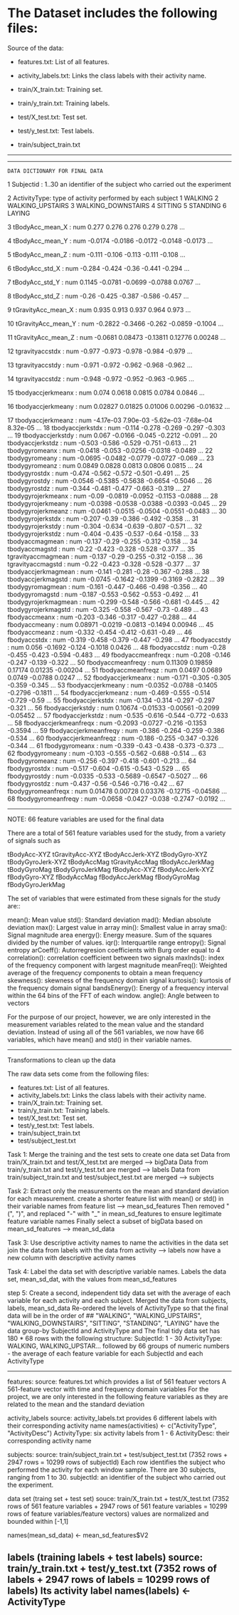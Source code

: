 
The Dataset includes the following files:
=========================================
Source of the data:

- features.txt: List of all features.

- activity_labels.txt: Links the class labels with their activity name.

- train/X_train.txt: Training set.

- train/y_train.txt: Training labels.

- test/X_test.txt: Test set.

- test/y_test.txt: Test labels.

- train/subject_train.txt

-------------------------------------


------------------------------------------------------
	DATA DICTIONARY FOR FINAL DATA


	

1	Subjectid	: 1..30  an identifier of the subject who carried out the experiment

2   ActivityType:  type of activity performed by each subject 1 WALKING 2 WALKING_UPSTAIRS 3 WALKING_DOWNSTAIRS 4 SITTING 5 STANDING 6 LAYING

3	tBodyAcc_mean_X	: num 0.277 0.276 0.276 0.279 0.278 ...
 
4	tBodyAcc_mean_Y	: num -0.0174 -0.0186 -0.0172 -0.0148 -0.0173 ...

5	tBodyAcc_mean_Z	: num -0.111 -0.106 -0.113 -0.111 -0.108 ...

6	tBodyAcc_std_X	: num -0.284 -0.424 -0.36 -0.441 -0.294 ...

7	tBodyAcc_std_Y	: num 0.1145 -0.0781 -0.0699 -0.0788 0.0767 ...

8	tBodyAcc_std_Z	: num -0.26 -0.425 -0.387 -0.586 -0.457 ...

9	tGravityAcc_mean_X	: num 0.935 0.913 0.937 0.964 0.973 ...

10	tGravityAcc_mean_Y	: num -0.2822 -0.3466 -0.262 -0.0859 -0.1004 ...

11	tGravityAcc_mean_Z	: num -0.0681 0.08473 -0.13811 0.12776 0.00248 ...

12	tgravityaccstdx	: num -0.977 -0.973 -0.978 -0.984 -0.979 ...

13	tgravityaccstdy	: num -0.971 -0.972 -0.962 -0.968 -0.962 ...

14	tgravityaccstdz	: num -0.948 -0.972 -0.952 -0.963 -0.965 ...

15	tbodyaccjerkmeanx	: num 0.074 0.0618 0.0815 0.0784 0.0846 ...

16	tbodyaccjerkmeany	: num 0.02827 0.01825 0.01006 0.00296 -0.01632 ...

17	tbodyaccjerkmeanz	: num -4.17e-03 7.90e-03 -5.62e-03 -7.68e-04 8.32e-05 ...
18	tbodyaccjerkstdx	: num -0.114 -0.278 -0.269 -0.297 -0.303 ...
19	tbodyaccjerkstdy	: num 0.067 -0.0166 -0.045 -0.2212 -0.091 ...
20	tbodyaccjerkstdz	: num -0.503 -0.586 -0.529 -0.751 -0.613 ...
21	tbodygyromeanx	: num -0.0418 -0.053 -0.0256 -0.0318 -0.0489 ...
22	tbodygyromeany	: num -0.0695 -0.0482 -0.0779 -0.0727 -0.069 ...
23	tbodygyromeanz	: num 0.0849 0.0828 0.0813 0.0806 0.0815 ...
24	tbodygyrostdx	: num -0.474 -0.562 -0.572 -0.501 -0.491 ...
25	tbodygyrostdy	: num -0.0546 -0.5385 -0.5638 -0.6654 -0.5046 ...
26	tbodygyrostdz	: num -0.344 -0.481 -0.477 -0.663 -0.319 ...
27	tbodygyrojerkmeanx	: num -0.09 -0.0819 -0.0952 -0.1153 -0.0888 ...
28	tbodygyrojerkmeany	: num -0.0398 -0.0538 -0.0388 -0.0393 -0.045 ...
29	tbodygyrojerkmeanz	: num -0.0461 -0.0515 -0.0504 -0.0551 -0.0483 ...
30	tbodygyrojerkstdx	: num -0.207 -0.39 -0.386 -0.492 -0.358 ...
31	tbodygyrojerkstdy	: num -0.304 -0.634 -0.639 -0.807 -0.571 ...
32	tbodygyrojerkstdz	: num -0.404 -0.435 -0.537 -0.64 -0.158 ...
33	tbodyaccmagmean	: num -0.137 -0.29 -0.255 -0.312 -0.158 ...
34	tbodyaccmagstd	: num -0.22 -0.423 -0.328 -0.528 -0.377 ...
35	tgravityaccmagmean	: num -0.137 -0.29 -0.255 -0.312 -0.158 ...
36	tgravityaccmagstd	: num -0.22 -0.423 -0.328 -0.528 -0.377 ...
37	tbodyaccjerkmagmean	: num -0.141 -0.281 -0.28 -0.367 -0.288 ...
38	tbodyaccjerkmagstd	: num -0.0745 -0.1642 -0.1399 -0.3169 -0.2822 ...
39	tbodygyromagmean	: num -0.161 -0.447 -0.466 -0.498 -0.356 ...
40	tbodygyromagstd	: num -0.187 -0.553 -0.562 -0.553 -0.492 ...
41	tbodygyrojerkmagmean	: num -0.299 -0.548 -0.566 -0.681 -0.445 ...
42	tbodygyrojerkmagstd	: num -0.325 -0.558 -0.567 -0.73 -0.489 ...
43	fbodyaccmeanx	: num -0.203 -0.346 -0.317 -0.427 -0.288 ...
44	fbodyaccmeany	: num 0.08971 -0.0219 -0.0813 -0.1494 0.00946 ...
45	fbodyaccmeanz	: num -0.332 -0.454 -0.412 -0.631 -0.49 ...
46	fbodyaccstdx	: num -0.319 -0.458 -0.379 -0.447 -0.298 ...
47	fbodyaccstdy	: num 0.056 -0.1692 -0.124 -0.1018 0.0426 ...
48	fbodyaccstdz	: num -0.28 -0.455 -0.423 -0.594 -0.483 ...
49	fbodyaccmeanfreqx	: num -0.208 -0.146 -0.247 -0.139 -0.322 ...
50	fbodyaccmeanfreqy	: num 0.11309 0.19859 0.17174 0.01235 -0.00204 ...
51	fbodyaccmeanfreqz	: num 0.0497 0.0689 0.0749 -0.0788 0.0247 ...
52	fbodyaccjerkmeanx	: num -0.171 -0.305 -0.305 -0.359 -0.345 ...
53	fbodyaccjerkmeany	: num -0.0352 -0.0788 -0.1405 -0.2796 -0.1811 ...
54	fbodyaccjerkmeanz	: num -0.469 -0.555 -0.514 -0.729 -0.59 ...
55	fbodyaccjerkstdx	: num -0.134 -0.314 -0.297 -0.297 -0.321 ...
56	fbodyaccjerkstdy	: num 0.10674 -0.01533 -0.00561 -0.2099 -0.05452 ...
57	fbodyaccjerkstdz	: num -0.535 -0.616 -0.544 -0.772 -0.633 ...
58	fbodyaccjerkmeanfreqx	: num -0.2093 -0.0727 -0.216 -0.1353 -0.3594 ...
59	fbodyaccjerkmeanfreqy	: num -0.386 -0.264 -0.259 -0.386 -0.534 ...
60	fbodyaccjerkmeanfreqz	: num -0.186 -0.255 -0.347 -0.326 -0.344 ...
61	fbodygyromeanx	: num -0.339 -0.43 -0.438 -0.373 -0.373 ...
62	fbodygyromeany	: num -0.103 -0.555 -0.562 -0.688 -0.514 ...
63	fbodygyromeanz	: num -0.256 -0.397 -0.418 -0.601 -0.213 ...
64	fbodygyrostdx	: num -0.517 -0.604 -0.615 -0.543 -0.529 ...
65	fbodygyrostdy	: num -0.0335 -0.533 -0.5689 -0.6547 -0.5027 ...
66	fbodygyrostdz	: num -0.437 -0.56 -0.546 -0.716 -0.42 ...
67	fbodygyromeanfreqx	: num 0.01478 0.00728 0.03376 -0.12715 -0.04586 ...
68	fbodygyromeanfreqy	: num -0.0658 -0.0427 -0.038 -0.2747 -0.0192 ...





----------------------------------------------------
NOTE: 66 feature variables are used for the final data

There are a total of 561 feature variables used for the study, from a variety of signals such as 

tBodyAcc-XYZ
tGravityAcc-XYZ
tBodyAccJerk-XYZ
tBodyGyro-XYZ
tBodyGyroJerk-XYZ
tBodyAccMag
tGravityAccMag
tBodyAccJerkMag
tBodyGyroMag
tBodyGyroJerkMag
fBodyAcc-XYZ
fBodyAccJerk-XYZ
fBodyGyro-XYZ
fBodyAccMag
fBodyAccJerkMag
fBodyGyroMag
fBodyGyroJerkMag

The set of variables that were estimated from these signals for the study are:: 

mean(): Mean value
std(): Standard deviation
mad(): Median absolute deviation 
max(): Largest value in array
min(): Smallest value in array
sma(): Signal magnitude area
energy(): Energy measure. Sum of the squares divided by the number of values. 
iqr(): Interquartile range 
entropy(): Signal entropy
arCoeff(): Autorregresion coefficients with Burg order equal to 4
correlation(): correlation coefficient between two signals
maxInds(): index of the frequency component with largest magnitude
meanFreq(): Weighted average of the frequency components to obtain a mean frequency
skewness(): skewness of the frequency domain signal 
kurtosis(): kurtosis of the frequency domain signal 
bandsEnergy(): Energy of a frequency interval within the 64 bins of the FFT of each window.
angle(): Angle between to vectors

For the purpose of our project, however, we are only interested in the measurement variables related to the mean value and the standard deviation. Instead of using all of the 561 variables, we now have 66 variables, which have mean() and std() in their variable names.






-----------------------------------------------------
Transformations to clean up the data 

The raw data sets come from the following files:

- features.txt: List of all features.
- activity_labels.txt: Links the class labels with their activity name.
- train/X_train.txt: Training set.
- train/y_train.txt: Training labels.
- test/X_test.txt: Test set.
- test/y_test.txt: Test labels.
- train/subject_train.txt
- test/subject_test.txt

Task 1: Merge the training and the test sets to create one data set
Data from train/X_train.txt and test/X_test.txt are merged --> bigData 
Data from train/y_train.txt and test/y_test.txt are merged --> labels 
Data from train/subject_train.txt and test/subject_test.txt are merged --> subjects

Task 2: Extract only the measurements on the mean and standard deviation for each measurement. 
create a shorter feature list with mean() or std() in their variable names from feature list --> mean_sd_features
Then removed "(", ")", and replaced "-" with "_" in mean_sd_features to ensure legitimate feature variable names 
Finally select a subset of bigData based on mean_sd_features --> mean_sd_data

Task 3: Use descriptive activity names to name the activities in the data set
join the data from labels with the data from activity --> labels now have a new column with descriptive activity names

Task 4: Label the data set with descriptive variable names. 
Labels the data set, mean_sd_dat, with the values from mean_sd_features

step 5: Create a second, independent tidy data set with the average of each variable for each activity and each subject.
Merged the data from subjects, labels, mean_sd_data
Re-ordered the levels of ActivityType so that the final data will be in the order of
	## "WALKING", "WALKING_UPSTAIRS", "WALKING_DOWNSTAIRS", "SITTING", "STANDING", "LAYING"
have the data group-by SubjectId and ActivityType and 
The final tidy data set has 180 * 68 rows with the following structure:
SubjectId: 1 - 30
ActivityType: WALKING, WALKING_UPSTAR...
followed by 66 groups of numeric numbers - the average of each feature variable for each SubjectId and each ActivityType



--------------------------------------------------
features:
source: features.txt which provides a list of 561 featuer vectors
A 561-feature vector with time and frequency domain variables
For the project, we are only interested in the following feature variables as they are related to the mean and the standard deviation

activity_labels
source: activity_labels.txt provides 6 different labels with their corresponding activity name
names(activities) <- c("ActivityType", "ActivityDesc")
ActivityType: six activity labels from 1 - 6
ActivityDesc: their corresponding activity name


subjects:
source: train/subject_train.txt + test/subject_test.txt (7352 rows + 2947 rows = 10299 rows of subjectId)
Each row identifies the subject who performed the activity for each window sample. There are 30 subjects, ranging from 1 to 30. 
subjectId: an identifier of the subject who carried out the experiment.



data set (traing set + test set)
souce: train/X_train.txt + test/X_test.txt (7352 rows of 561 feature variables + 2947 rows of 561 feature variables = 10299 rows of feature variables/feature vectors)
values are normalized and bounded within [-1,1]

names(mean_sd_data) <- mean_sd_features$V2


labels (training labels + test labels)
source: train/y_train.txt + test/y_test.txt (7352 rows of labels + 2947 rows of labels = 10299 rows of labels)
Its activity label
names(labels) <- ActivityType
---

